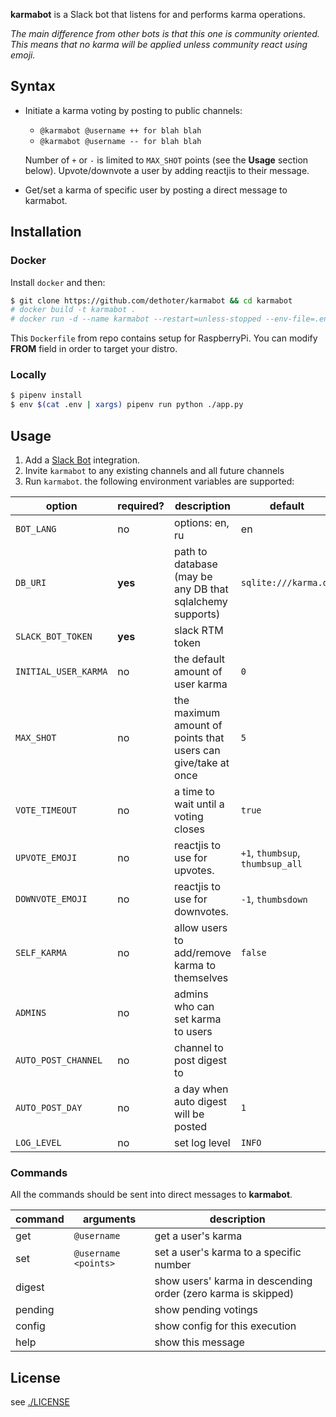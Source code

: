 **karmabot** is a Slack bot that listens for and performs karma operations.

*The main difference from other bots is that this one is community oriented.
This means that no karma will be applied unless community react using emoji.*

## Syntax

- Initiate a karma voting by posting to public channels:
  - `@karmabot @username ++ for blah blah`
  - `@karmabot @username -- for blah blah`

  Number of `+` or `-` is limited to `MAX_SHOT` points (see the **Usage** section below).
  Upvote/downvote a user by adding reactjis to their message.

- Get/set a karma of specific user by posting a direct message to karmabot.

## Installation

### Docker

Install `docker` and then:

```sh
$ git clone https://github.com/dethoter/karmabot && cd karmabot
# docker build -t karmabot .
# docker run -d --name karmabot --restart=unless-stopped --env-file=.env -it -v ./:/app karmabot
```

This `Dockerfile` from repo contains setup for RaspberryPi.
You can modify **FROM** field in order to target your distro.

### Locally

```sh
$ pipenv install
$ env $(cat .env | xargs) pipenv run python ./app.py
```


## Usage

1. Add a [Slack Bot](https://api.slack.com/bot-users) integration.
2. Invite `karmabot` to any existing channels and all future channels
3. Run `karmabot`. the following environment variables are supported:

| option                      | required? | description                              | default                          |
| --------------------------- | --------- | ---------------------------------------- | -------------------------------- |
| `BOT_LANG`                  | no        | options: en, ru                          | en                                    |
| `DB_URI`                    | **yes**   | path to database (may be any DB that sqlalchemy supports) | `sqlite:///karma.db` |
| `SLACK_BOT_TOKEN`           | **yes**   | slack RTM token                          |                                       |
| `INITIAL_USER_KARMA`        | no        | the default amount of user karma         | `0`                                   |
| `MAX_SHOT`                  | no        | the maximum amount of points that users can give/take at once | `5`              |
| `VOTE_TIMEOUT`              | no        | a time to wait until a voting closes     | `true`                                |
| `UPVOTE_EMOJI`              | no        | reactjis to use for upvotes.             | `+1`, `thumbsup`, `thumbsup_all`      |
| `DOWNVOTE_EMOJI`            | no        | reactjis to use for downvotes.           | `-1`, `thumbsdown`                    |
| `SELF_KARMA`                | no        | allow users to add/remove karma to themselves | `false`                          |
| `ADMINS`                    | no        | admins who can set karma to users        |                                       |
| `AUTO_POST_CHANNEL`         | no        | channel to post digest to                |                                       |
| `AUTO_POST_DAY`             | no        | a day when auto digest will be posted    | `1`                                   |
| `LOG_LEVEL`                 | no        | set log level                            | `INFO`                                |


### Commands

All the commands should be sent into direct messages to **karmabot**.

| command   | arguments                       | description                             |
| --------- | ------------------------------- | --------------------------------------- |
| get       | `@username`                     | get a user's karma                      |
| set       | `@username <points>`            | set a user's karma to a specific number |
| digest    |                                 | show users' karma in descending order (zero karma is skipped)|
| pending   |                                 | show pending votings                    |
| config    |                                 | show config for this execution          |
| help      |                                 | show this message                       |


## License

see [./LICENSE](/LICENSE)
